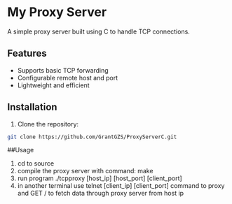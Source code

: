# My Proxy Server

A simple proxy server built using C to handle TCP connections.

## Features

- Supports basic TCP forwarding
- Configurable remote host and port
- Lightweight and efficient

## Installation

1. Clone the repository:

```bash
git clone https://github.com/GrantGZS/ProxyServerC.git

```
##Usage
1. cd to source
2. compile the proxy server with command: make
3. run program ./tcpproxy [host_ip] [host_port] [client_port]
4. in another terminal use telnet [client_ip] [client_port] command to proxy and GET / to fetch data through proxy server from host ip
   
